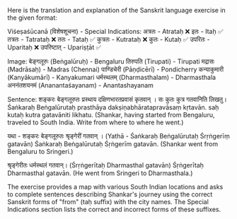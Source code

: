 Here is the translation and explanation of the Sanskrit language exercise in the given format:

Viśeṣaśūcanā (विशेषशूचना) - Special Indications:
अत्रतः - Atrataḥ ❌ इतः - Itaḥ ✅ 
तत्रतः - Tatrataḥ ❌ ततः - Tataḥ ✅
कुत्रतः - Kutrataḥ ❌ कुतः - Kutaḥ ✅
उपरितः - Uparitaḥ ❌ उपरिष्टात् - Upariṣṭāt ✅

Image:
बेङ्गलूरुः (Beṅgalūruḥ) - Bengaluru
तिरुपति (Tirupati) - Tirupati 
मद्रासः (Madrāsaḥ) - Madras (Chennai)
पाण्डिचेरी (Pāṇḍicērī) - Pondicherry 
कन्याकुमारी (Kanyākumārī) - Kanyakumari
धर्मस्थलम् (Dharmasthalam) - Dharmasthala
अननंतशयनमं (Ananantaśayanam) - Anantashayanam

Sentence:
शङ्करः बेङ्गलूरुतः प्रस्थाय दक्षिणभारतप्रवासं कृतवान् । सः कुतः कुत्र गतवानिति लिखतु।
Śaṅkaraḥ Beṅgalūrutaḥ prasthāya dakṣiṇabhāratapravāsaṃ kṛtavān. saḥ kutaḥ kutra gatavāniti likhatu.
(Shankar, having started from Bengaluru, traveled to South India. Write from where to where he went.)

यथा - शङ्करः बेङ्गलूरुतः श्रृङ्गेरीं गतवान् । (Yathā - Śaṅkaraḥ Beṅgalūrutaḥ Śrṛṅgerīṃ gatavān)
Śaṅkaraḥ Beṅgalūrutaḥ Śṛṅgerīm gatavān. (Shankar went from Bengaluru to Sringeri.)

श्रृङ्गेरीतः धर्मस्थलं गतवान्। (Śrṛṅgerītaḥ Dharmasthal gatavān)
Śṛṅgerītaḥ Dharmasthal gatavān. (He went from Sringeri to Dharmasthala.)

The exercise provides a map with various South Indian locations and asks to complete sentences describing Shankar's journey using the correct Sanskrit forms of "from" (taḥ suffix) with the city names. The Special Indications section lists the correct and incorrect forms of these suffixes.